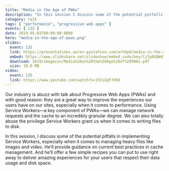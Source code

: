 ```yaml
---
title: "Media in the Age of PWAs"
description: "In this session I discuss some of the potential pitfalls in implementing Service Workers, especially when it comes to managing heavy files like images and video."
category: talk
tags: [ "performance", "progressive web apps" ]
events: [ 135 ]
date: 2019-05-01T00:09:00-0000
hero: "media-in-the-age-of-pwas.png"
slides:
  event: 135
  link: https://presentations.aaron-gustafson.com/wrVXp0/media-in-the-age-of-pwas
  embed: https://www.slideshare.net/slideshow/embed_code/key/tjfp8UQWd10wrx
  download: 2019/imagecon/Media%20in%20the%20Age%20of%20PWAs.pdf
  size: 10.8 MB
video:
  event: 135
  link: https://www.youtube.com/watch?v=j91iGgF7m5U
---
```


Our industry is abuzz with talk about Progressive Web Apps (PWAs) and with good reason: they are a great way to improve the experiences our users have on our sites, especially when it comes to performance. Using Service Workers—a key component of PWAs—we can manage network requests and the cache to an incredibly granular degree. We can also totally abuse the privilege Service Workers grant us when it comes to writing files to disk.

In this session, I discuss some of the potential pitfalls in implementing Service Workers, especially when it comes to managing heavy files like images and video. He’ll provide guidance on current best practices in cache management. And he’ll offer a few simple recipes you can put to use right away to deliver amazing experiences for your users that respect their data usage and disk space.
